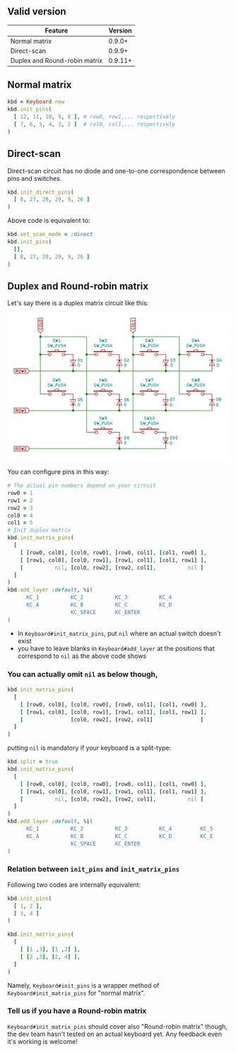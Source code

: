 ## Valid version

|Feature|Version|
|----|----|
|Normal matrix|0.9.0+|
|Direct-scan|0.9.9+|
|Duplex and Round-robin matrix|0.9.11+|

## Normal matrix

```ruby
kbd = Keyboard.new
kbd.init_pins(
  [ 12, 11, 10, 9, 8 ], # row0, row1,... respectively
  [ 7, 6, 5, 4, 3, 2 ]  # col0, col1,... respectively
)
```

## Direct-scan

Direct-scan circuit has no diode and one-to-one correspondence between pins and switches.

```ruby
kbd.init_direct_pins(
  [ 8, 27, 28, 29, 9, 26 ]
)
```

Above code is equivalent to:

```ruby
kbd.set_scan_mode = :direct
kbd.init_pins(
  [],
  [ 8, 27, 28, 29, 9, 26 ]
)
```

## Duplex and Round-robin matrix

Let's say there is a duplex matrix circuit like this:

![](images/duplex-matrix.png)

You can configure pins in this way:

```ruby
# The actual pin numbers depend on your circuit
row0 = 1
row1 = 2
row2 = 3
col0 = 4
col1 = 5
# Init duplex matrix
kbd.init_matrix_pins(
  [
    [ [row0, col0], [col0, row0], [row0, col1], [col1, row0] ],
    [ [row1, col0], [col0, row1], [row1, col1], [col1, row1] ],
    [          nil, [col0, row2], [row2, col1],          nil ]
  ]
)
kbd.add_layer :default, %i(
      KC_1          KC_2          KC_3          KC_4
      KC_A          KC_B          KC_C          KC_D
                    KC_SPACE      KC_ENTER
)
```

- In `Keyboard#init_matrix_pins`, put `nil` where an actual switch doesn't exist
- you have to leave blanks in `Keyboard#add_layer` at the positions that correspond to `nil` as the above code shows

### You can actually omit `nil` as below though,

```ruby
kbd.init_matrix_pins(
  [
    [ [row0, col0], [col0, row0], [row0, col1], [col1, row0] ],
    [ [row1, col0], [col0, row1], [row1, col1], [col1, row1] ],
    [               [col0, row2], [row2, col1]               ]
  ]
)
```

putting `nil` is mandatory if your keyboard is a split-type:

```ruby
kbd.split = true
kbd.init_matrix_pins(
  [
    [ [row0, col0], [col0, row0], [row0, col1], [col1, row0] ],
    [ [row1, col0], [col0, row1], [row1, col1], [col1, row1] ],
    [          nil, [col0, row2], [row2, col1],          nil ]
  ]
)
kbd.add_layer :default, %i(
      KC_1          KC_2          KC_3          KC_4         KC_5          KC_6          KC_7          KC_8
      KC_A          KC_B          KC_C          KC_D         KC_E          KC_F          KC_G          KC_H
                    KC_SPACE      KC_ENTER                                 KC_RCTL       KC_RALT
)
```

### Relation between `init_pins` and `init_matrix_pins`

Following two codes are internally equivalent:

```ruby
kbd.init_pins(
  [ 1, 2 ],
  [ 3, 4 ]
)
```

```ruby
kbd.init_matrix_pins(
  [
    [ [1 ,3], [1 ,2] ],
    [ [2 ,3], [2, 4] ],
  ]
)
```

Namely, `Keyboard#init_pins` is a wrapper method of `Keyboard#init_matrix_pins` for "normal matrix".

### Tell us if you have a Round-robin matrix

`Keyboard#init_matrix_pins` should cover also "Round-robin matrix" though, the dev team hasn't tested on an actual keyboard yet.
Any feedback even it's working is welcome!
